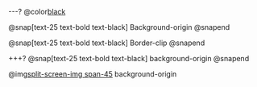 ---?
@color[black](Padding)

@snap[text-25 text-bold text-black]
Background-origin
@snapend

@snap[text-25 text-bold text-black]
Border-clip
@snapend

+++?
@snap[text-25 text-bold text-black]
background-origin
@snapend

@img[split-screen-img span-45](template/img/background-origin.png)
background-origin

